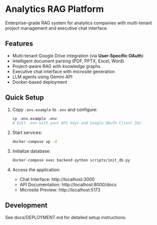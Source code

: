 # Analytics RAG Platform

Enterprise-grade RAG system for analytics companies with multi-tenant project management and executive chat interface.

## Features

- Multi-tenant Google Drive integration (via **User-Specific OAuth**)
- Intelligent document parsing (PDF, PPTX, Excel, Word)  
- Project-aware RAG with knowledge graphs
- Executive chat interface with microsite generation
- LLM agents using Gemini API
- Docker-based deployment

## Quick Setup

1. Copy `.env.example` to `.env` and configure:
   ```bash
   cp .env.example .env
   # Edit .env with your API keys and Google OAuth Client IDs
   ```

2. Start services:
   ```bash
   docker-compose up -d
   ```

3. Initialize database:
   ```bash
   docker-compose exec backend python scripts/init_db.py
   ```

4. Access the application:
   - Chat Interface: http://localhost:3000
   - API Documentation: http://localhost:8000/docs
   - Microsite Preview: http://localhost:5173

## Development

See docs/DEPLOYMENT.md for detailed setup instructions.
